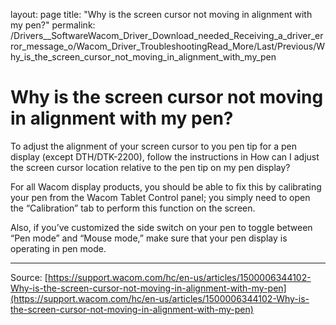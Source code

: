 layout: page
title: "Why is the screen cursor not moving in alignment with my pen?"
permalink: /Drivers__SoftwareWacom_Driver_Download_needed_Receiving_a_driver_error_message_o/Wacom_Driver_TroubleshootingRead_More/Last/Previous/Why_is_the_screen_cursor_not_moving_in_alignment_with_my_pen

# Why is the screen cursor not moving in alignment with my pen?

To adjust the alignment of your screen cursor to you pen tip for a pen display (except DTH/DTK-2200), follow the instructions in How can I adjust the screen cursor location relative to the pen tip on my pen display?


For all Wacom display products, you should be able to fix this by calibrating your pen from the Wacom Tablet Control panel; you simply need to open the “Calibration” tab to perform this function on the screen.


Also, if you’ve customized the side switch on your pen to toggle between “Pen mode” and “Mouse mode,” make sure that your pen display is operating in pen mode.

---
Source: [https://support.wacom.com/hc/en-us/articles/1500006344102-Why-is-the-screen-cursor-not-moving-in-alignment-with-my-pen](https://support.wacom.com/hc/en-us/articles/1500006344102-Why-is-the-screen-cursor-not-moving-in-alignment-with-my-pen)

